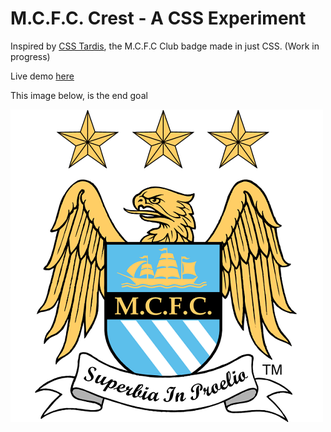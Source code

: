 M.C.F.C. Crest - A CSS Experiment
==============

Inspired by [CSS Tardis](http://www.csstardis.co.uk/), the M.C.F.C Club badge made in just CSS. (Work in progress)

Live demo [here](http://www.willhawker.com/sandbox/mcfc-crest-a-css-experiment)

This image below, is the end goal

![M.C.F.C Badge](badge.png)